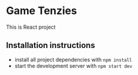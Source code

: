 
# Game Tenzies

This is React project 


## Installation instructions

* install all project dependencies with `npm install`
* start the development server with `npm start dev`
